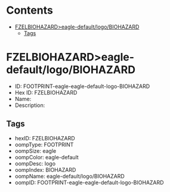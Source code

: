 



Contents
========

* [FZELBIOHAZARD>eagle-default/logo/BIOHAZARD](#fzelbiohazardeagle-defaultlogobiohazard)
	* [Tags](#tags)

# FZELBIOHAZARD>eagle-default/logo/BIOHAZARD

- ID: FOOTPRINT-eagle-eagle-default-logo-BIOHAZARD
- Hex ID: FZELBIOHAZARD
- Name: 
- Description: 

## Tags

- hexID: FZELBIOHAZARD
- oompType: FOOTPRINT
- oompSize: eagle
- oompColor: eagle-default
- oompDesc: logo
- oompIndex: BIOHAZARD
- oompName: eagle-default/logo/BIOHAZARD
- oompID: FOOTPRINT-eagle-eagle-default-logo-BIOHAZARD
